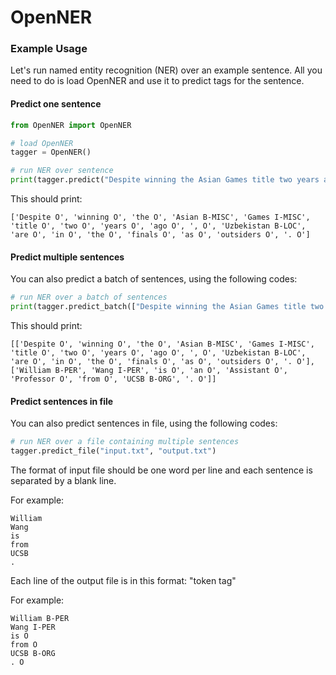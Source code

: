 # OpenNER

### Example Usage

Let's run named entity recognition (NER) over an example sentence. All you need to do is load OpenNER and use it to predict tags for the sentence.

#### Predict one sentence

```python
from OpenNER import OpenNER

# load OpenNER
tagger = OpenNER()

# run NER over sentence
print(tagger.predict("Despite winning the Asian Games title two years ago, Uzbekistan are in the finals as outsiders."))  

```

This should print:

```
['Despite O', 'winning O', 'the O', 'Asian B-MISC', 'Games I-MISC', 'title O', 'two O', 'years O', 'ago O', ', O', 'Uzbekistan B-LOC', 'are O', 'in O', 'the O', 'finals O', 'as O', 'outsiders O', '. O']  

```

#### Predict multiple sentences

You can also predict a batch of sentences, using the following codes:

```python
# run NER over a batch of sentences
print(tagger.predict_batch(["Despite winning the Asian Games title two years ago, Uzbekistan are in the finals as outsiders.", "William Wang is an Assistant Professor from UCSB."]))  

```

This should print:

```
[['Despite O', 'winning O', 'the O', 'Asian B-MISC', 'Games I-MISC', 'title O', 'two O', 'years O', 'ago O', ', O', 'Uzbekistan B-LOC', 'are O', 'in O', 'the O', 'finals O', 'as O', 'outsiders O', '. O'],   
['William B-PER', 'Wang I-PER', 'is O', 'an O', 'Assistant O', 'Professor O', 'from O', 'UCSB B-ORG', '. O']]  

```

#### Predict sentences in file

You can also predict sentences in file, using the following codes:

```python
# run NER over a file containing multiple sentences
tagger.predict_file("input.txt", "output.txt")  

```

The format of input file should be one word per line and each sentence is separated by a blank line.

For example:

```
William
Wang
is
from
UCSB
.
```

Each line of the output file is in this format: "token tag"

For example:

```
William B-PER
Wang I-PER
is O
from O
UCSB B-ORG
. O
```



